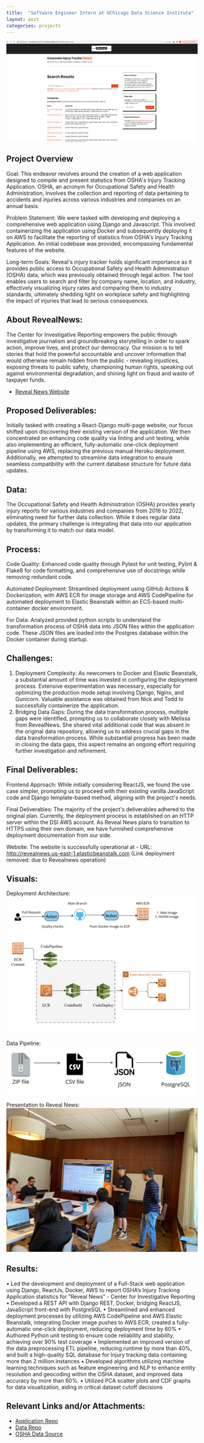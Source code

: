 ```yaml
---
title:  "Software Engineer Intern at UChicago Data Science Institute"
layout: post
categories: projects
---
```


![Project Illustration](/img/revealnews_web.png)  <!-- Replace with an actual image from the project if available -->



## Project Overview

Goal: This endeavor revolves around the creation of a web application designed to compile and present statistics from OSHA's Injury Tracking Application. OSHA, an acronym for Occupational Safety and Health Administration, involves the collection and reporting of data pertaining to accidents and injuries across various industries and companies on an annual basis.

Problem Statement: We were tasked with developing and deploying a comprehensive web application using Django and Javascript. This involved containerizing the application using Docker and subsequently deploying it on AWS to facilitate the reporting of statistics from OSHA's Injury Tracking Application. An initial codebase was provided, encompassing fundamental features of the website.


Long-term Goals: Reveal's injury tracker holds significant importance as it provides public access to Occupational Safety and Health Administration (OSHA) data, which was previously obtained through legal action. The tool enables users to search and filter by company name, location, and industry, effectively visualizing injury rates and comparing them to industry standards, ultimately shedding light on workplace safety and highlighting the impact of injuries that lead to serious consequences.

## About RevealNews:

The Center for Investigative Reporting empowers the public through investigative journalism and groundbreaking storytelling in order to spark action, improve lives, and protect our democracy. Our mission is to tell stories that hold the powerful accountable and uncover information that would otherwise remain hidden from the public - revealing injustices, exposing threats to public safety, championing human rights, speaking out against environmental degradation, and shining light on fraud and waste of taxpayer funds.
- [Reveal News Website](https://revealnews.org/about-us/)

## Proposed Deliverables:

Initially tasked with creating a React-Django multi-page website, our focus shifted upon discovering their existing version of the application. We then concentrated on enhancing code quality via linting and unit testing, while also implementing an efficient, fully-automatic one-click deployment pipeline using AWS, replacing the previous manual Heroku deployment. Additionally, we attempted to streamline data integration to ensure seamless compatibility with the current database structure for future data updates.

## Data:

The Occupational Safety and Health Administration (OSHA) provides yearly injury reports for various industries and companies from 2016 to 2022, eliminating need for further data collection. While it does regular data updates, the primary challenge is integrating that data into our application by transforming it to match our data model.

## Process:

Code Quality: Enhanced code quality through Pytest for unit testing, Pylint & Flake8 for code formatting, and comprehensive use of docstrings while removing redundant code.

Automated Deployment: Streamlined deployment using GitHub Actions & Dockerization, with AWS ECR for image storage and AWS CodePipeline for automated deployment to Elastic Beanstalk within an ECS-based multi-container docker environment.

For Data: Analyzed provided python scripts to understand the transformation process of OSHA data into JSON files within the application code. These JSON files are loaded into the Postgres database within the Docker container during startup.


## Challenges:

1. Deployment Complexity: As newcomers to Docker and Elastic Beanstalk, a substantial amount of time was invested in configuring the deployment process. Extensive experimentation was necessary, especially for optimizing the production mode setup involving Django, Nginx, and Gunicorn. Valuable assistance was obtained from Nick and Todd to successfully containerize the application.
2. Bridging Data Gaps: During the data transformation process, multiple gaps were identified, prompting us to collaborate closely with Melissa from RevealNews. She shared vital additional code that was absent in the original data repository, allowing us to address crucial gaps in the data transformation process.
While substantial progress has been made in closing the data gaps, this aspect remains an ongoing effort requiring further investigation and refinement.

## Final Deliverables:

Frontend Approach: While initially considering ReactJS, we found the use case simpler, prompting us to proceed with their existing vanilla JavaScript code and Django template-based method, aligning with the project's needs.

Final Deliverables: The majority of the project's deliverables adhered to the original plan. Currently, the deployment process is established on an HTTP server within the DSI AWS account. As Reveal News plans to transition to HTTPS using their own domain, we have furnished comprehensive deployment documentation from our side.

Website: The website is successfully operational at - URL: http://revealnews.us-east-1.elasticbeanstalk.com (Link deployment removed: due to Revealnews operation)

## Visuals:
Deployment Architecture:
![Deployment](/img/deploy.png)
![AWS](/img/aws.png)

Data Pipeline:
![Data Pipeline](/img/data.png)

Presentation to Reveal News:
![Presentation](/img/present.JPG)

## Results:
• Led the development and deployment of a Full-Stack web application using Django, ReactJs, Docker, AWS to report
OSHA’s Injury Tracking Application statistics for ”Reveal News” - Center for Investigative Reporting
• Developed a REST API with Django REST, Docker, bridging ReactJS, JavaScript front-end with PostgreSQL
• Streamlined and enhanced deployment processes by utilizing AWS CodePipeline and AWS Elastic Beanstalk, integrating
Docker image pushes to AWS ECR, created a fully-automatic one-click deployment, reducing deployment time by 60%
• Authored Python unit testing to ensure code reliability and stability, achieving over 90% test coverage
• Implemented an improved version of the data preprocessing ETL pipeline, reducing runtime by more than 40%, and
built a high-quality SQL database for Injury tracking data containing more than 2 million instances
• Developed algorithms utilizing machine learning techniques such as feature engineering and NLP to enhance entity
resolution and geocoding within the OSHA dataset, and improved data accuracy by more than 60%.
• Utilized PCA scatter plots and CDF graphs for data visualization, aiding in critical dataset cutoff decisions

## Relevant Links and/or Attachments:

- [Application Repo](https://github.com/uchicago-dsi/2023-reveal-news-osha-injury-app)
- [Data Repo](https://github.com/uchicago-dsi/uchicago-osha-ita)
- [OSHA Data Source](https://www.osha.gov/Establishment-Specific-Injury-and-Illness-Data)